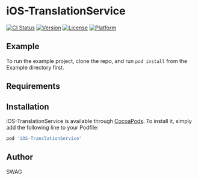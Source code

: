 # iOS-TranslationService

[![CI Status](https://img.shields.io/travis/focuspirit/iOS-TranslationService.svg?style=flat)](https://travis-ci.org/focuspirit/iOS-TranslationService)
[![Version](https://img.shields.io/cocoapods/v/iOS-TranslationService.svg?style=flat)](https://cocoapods.org/pods/iOS-TranslationService)
[![License](https://img.shields.io/cocoapods/l/iOS-TranslationService.svg?style=flat)](https://cocoapods.org/pods/iOS-TranslationService)
[![Platform](https://img.shields.io/cocoapods/p/iOS-TranslationService.svg?style=flat)](https://cocoapods.org/pods/iOS-TranslationService)

## Example

To run the example project, clone the repo, and run `pod install` from the Example directory first.

## Requirements

## Installation

iOS-TranslationService is available through [CocoaPods](https://cocoapods.org). To install
it, simply add the following line to your Podfile:

```ruby
pod 'iOS-TranslationService'
```

## Author

SWAG

